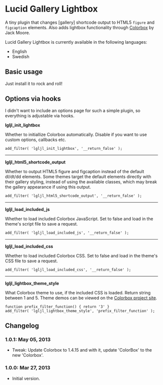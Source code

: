 # Lucid Gallery Lightbox

A tiny plugin that changes [gallery] shortcode output to HTML5 `figure` and `figcaption` elements. Also adds lightbox functionality through [Colorbox](http://www.jacklmoore.com/colorbox/) by Jack Moore.

Lucid Gallery Lightbox is currently available in the following languages:

* English
* Swedish

## Basic usage

Just install it to rock and roll!

## Options via hooks

I didn't want to include an options page for such a simple plugin, so everything is adjustable via hooks.

**lgljl\_init\_lightbox**

Whether to initiallize Colorbox automatically. Disable if you want to use custom options, callbacks etc.

	add_filter( 'lgljl_init_lightbox', '__return_false' );

-----

**lgljl\_html5\_shortcode\_output**

Whether to output HTML5 figure and figcaption instead of the default dl/dt/dd elements. Some themes target the default elements directly with their gallery styling, instead of using the available classes, which may break the gallery appearance if using this output.

	add_filter( 'lgljl_html5_shortcode_output', '__return_false' );

-----

**lgljl\_load\_included\_js**

Whether to load included Colorbox JavaScript. Set to false and load in the theme's script file to save a request.

	add_filter( 'lgljl_load_included_js', '__return_false' );

-----

**lgljl\_load\_included\_css**

Whether to load included Colorbox CSS. Set to false and load in the theme's CSS file to save a request.

	add_filter( 'lgljl_load_included_css', '__return_false' );

-----

**lgljl\_lightbox\_theme\_style**

What Colorbox theme to use, if the included CSS is loaded. Return string between 1 and 5. Theme demos can be viewed on the [Colorbox project site](http://www.jacklmoore.com/colorbox/).

	function prefix_filter_function() { return '3' }
	add_filter( 'lgljl_lightbox_theme_style', 'prefix_filter_function' );

## Changelog

### 1.0.1: May 05, 2013

* Tweak: Update Colorbox to 1.4.15 and with it, update 'ColorBox' to the new 'Colorbox'.

### 1.0.0: Mar 27, 2013

* Initial version.